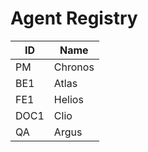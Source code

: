 # Agent Registry

| ID | Name |
|----|------|
| PM | Chronos |
| BE1 | Atlas |
| FE1 | Helios |
| DOC1 | Clio |
| QA | Argus |
